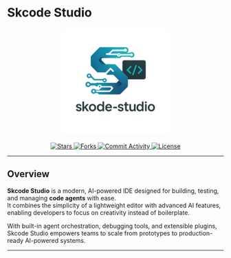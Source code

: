 # Skcode Studio

<p align="center">
  <img src="./assets/skode-studio-logo.png" alt="Skcode Studio Logo" width="250"/>
</p>

<p align="center">
  <a href="https://github.com/KhoanDoanVan/skode-studio/stargazers">
    <img src="https://img.shields.io/github/stars/KhoanDoanVan/skode-studio?style=flat-square" alt="Stars"/>
  </a>
  <a href="https://github.com/KhoanDoanVan/skode-studio/network">
    <img src="https://img.shields.io/github/forks/KhoanDoanVan/skode-studio?style=flat-square" alt="Forks"/>
  </a>
  <a href="https://github.com/KhoanDoanVan/skode-studio/commits/main">
    <img src="https://img.shields.io/github/commit-activity/m/KhoanDoanVan/skode-studio?style=flat-square" alt="Commit Activity"/>
  </a>
  <a href="./LICENSE">
    <img src="https://img.shields.io/github/license/KhoanDoanVan/skode-studio?style=flat-square" alt="License"/>
  </a>
</p>

---

## Overview

**Skcode Studio** is a modern, AI-powered IDE designed for building, testing, and managing **code agents** with ease.  
It combines the simplicity of a lightweight editor with advanced AI features, enabling developers to focus on creativity instead of boilerplate.  

With built-in agent orchestration, debugging tools, and extensible plugins, Skcode Studio empowers teams to scale from prototypes to production-ready AI-powered systems.

---
